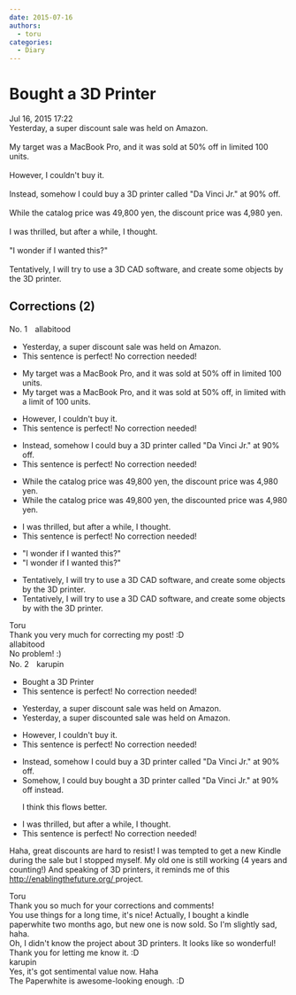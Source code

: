 ```yaml
---
date: 2015-07-16
authors:
  - toru
categories:
  - Diary
---
```


<h1 id="subject_show">Bought a 3D Printer</h1>
<div class="date">Jul 16, 2015 17:22</div>
<div id="post"><div id="body_show_ori">
Yesterday, a super discount sale was held on Amazon.<br/><br/>My target was a MacBook Pro, and it was sold at 50% off in limited 100 units.<br/><br/>However, I couldn't buy it.<br/><br/>Instead, somehow I could buy a 3D printer called "Da Vinci Jr." at 90% off.<br/><br/>While the catalog price was 49,800 yen, the discount price was 4,980 yen.<br/><br/>I was thrilled, but after a while, I thought.<br/><br/>"I wonder if I wanted this?"<br/><br/>Tentatively, I will try to use a 3D CAD software, and create some objects by the 3D printer.
</div></div>

<!-- more -->


## Corrections (2)
<div id="block"><div class="first_name"> No. 1　<span class="just_name">allabitood</span></div><div id="block2">
<ul class="correction_field">
<li class="incorrect">Yesterday, a super discount sale was held on Amazon.</li>
<li class="corrected perfect">This sentence is perfect! No correction needed!</li>
</ul>
<ul class="correction_field">
<li class="incorrect">My target was a MacBook Pro, and it was sold at 50% off in limited 100 units.</li>
<li class="corrected correct">
My target was a MacBook Pro, and it was sold at 50% off, <span class="sline">in limited</span> <span class="f_red">with a limit of </span>100 units.
</li>
</ul>
<ul class="correction_field">
<li class="incorrect">However, I couldn't buy it.</li>
<li class="corrected perfect">This sentence is perfect! No correction needed!</li>
</ul>
<ul class="correction_field">
<li class="incorrect">Instead, somehow I could buy a 3D printer called "Da Vinci Jr." at 90% off.</li>
<li class="corrected perfect">This sentence is perfect! No correction needed!</li>
</ul>
<ul class="correction_field">
<li class="incorrect">While the catalog price was 49,800 yen, the discount price was 4,980 yen.</li>
<li class="corrected correct">
While the catalog price was 49,800 yen, the discount<span class="f_red">ed</span> price was 4,980 yen.
</li>
</ul>
<ul class="correction_field">
<li class="incorrect">I was thrilled, but after a while, I thought.</li>
<li class="corrected perfect">This sentence is perfect! No correction needed!</li>
</ul>
<ul class="correction_field">
<li class="incorrect">"I wonder if I wanted this?"</li>
<li class="corrected correct">
"I wonder if I want<span class="sline">ed</span> this?"
</li>
</ul>
<ul class="correction_field">
<li class="incorrect">Tentatively, I will try to use a 3D CAD software, and create some objects by the 3D printer.</li>
<li class="corrected correct">
Tentatively, I will try to use a 3D CAD software, and create some objects <span class="sline">by</span> <span class="f_red">with </span>the 3D printer.
</li>
</ul>
</div><div class="name"><span class="just_name">Toru</span><br>
Thank you very much for correcting my post! :D
</div>
<div class="name"><span class="just_name">allabitood</span><br>
No problem! :)
</div>
</div>
<div id="block"><div class="first_name"> No. 2　<span class="just_name">karupin</span></div><div id="block2">
<ul class="correction_field">
<li class="incorrect">Bought a 3D Printer</li>
<li class="corrected perfect">This sentence is perfect! No correction needed!</li>
</ul>
<ul class="correction_field">
<li class="incorrect">Yesterday, a super discount sale was held on Amazon.</li>
<li class="corrected correct">
Yesterday, a super discount<span class="f_red">ed</span> sale was held on Amazon.
</li>
</ul>
<ul class="correction_field">
<li class="incorrect">However, I couldn't buy it.</li>
<li class="corrected perfect">This sentence is perfect! No correction needed!</li>
</ul>
<ul class="correction_field">
<li class="incorrect">Instead, somehow I could buy a 3D printer called "Da Vinci Jr." at 90% off.</li>
<li class="corrected correct">
Somehow, I <span class="sline">could buy</span> <span class="f_red">bought</span> a 3D printer called "Da Vinci Jr." at 90% off <span class="f_red">instead</span>.
<p class="correction_comment">I think this flows better.</p>
</li>
</ul>
<ul class="correction_field">
<li class="incorrect">I was thrilled, but after a while, I thought.</li>
<li class="corrected perfect">This sentence is perfect! No correction needed!</li>
</ul>
<p class="comment_small">
 Haha, great discounts are hard to resist! I was tempted to get a new Kindle during the sale but I stopped myself. My old one is still working (4 years and counting!) And speaking of 3D printers, it reminds me of this
 <a href="http://enablingthefuture.org/" target="_blank">
  http://enablingthefuture.org/
 </a>
 project.
</p>

</div><div class="name"><span class="just_name">Toru</span><br>
Thank you so much for your corrections and comments!<br/>You use things for a long time, it's nice! Actually, I bought a kindle paperwhite two months ago, but new one is now sold. So I'm slightly sad, haha.<br/>Oh, I didn't know the project about 3D printers. It looks like so wonderful! Thank you for letting me know it. :D
</div>
<div class="name"><span class="just_name">karupin</span><br>
Yes, it's got sentimental value now. Haha<br/>The Paperwhite is awesome-looking enough. :D
</div>
</div>
